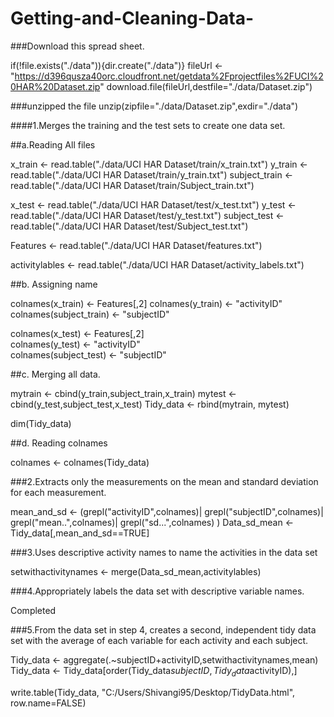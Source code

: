 # Getting-and-Cleaning-Data-
###Download this spread sheet.

if(!file.exists("./data")){dir.create("./data")}
fileUrl <- "https://d396qusza40orc.cloudfront.net/getdata%2Fprojectfiles%2FUCI%20HAR%20Dataset.zip"
download.file(fileUrl,destfile="./data/Dataset.zip")

###unzipped the file
unzip(zipfile="./data/Dataset.zip",exdir="./data")

####1.Merges the training and the test sets to create one data set.

##a.Reading All files

  x_train <- read.table("./data/UCI HAR Dataset/train/x_train.txt")
  y_train <- read.table("./data/UCI HAR Dataset/train/y_train.txt")
  subject_train <- read.table("./data/UCI HAR Dataset/train/Subject_train.txt")  

  x_test <- read.table("./data/UCI HAR Dataset/test/x_test.txt")
  y_test <- read.table("./data/UCI HAR Dataset/test/y_test.txt")
  subject_test <- read.table("./data/UCI HAR Dataset/test/Subject_test.txt")
  
  Features <- read.table("./data/UCI HAR Dataset/features.txt")
  
  activitylables <- read.table("./data/UCI HAR Dataset/activity_labels.txt")

##b. Assigning name
  
  colnames(x_train) <- Features[,2]
  colnames(y_train) <- "activityID"
  colnames(subject_train) <- "subjectID"

  colnames(x_test) <- Features[,2]  
  colnames(y_test) <- "activityID"  
  colnames(subject_test) <- "subjectID"  

##c. Merging all data.
  
  mytrain <- cbind(y_train,subject_train,x_train)
  mytest <- cbind(y_test,subject_test,x_test)
  Tidy_data <- rbind(mytrain, mytest)

  dim(Tidy_data)  

##d. Reading colnames 
  
  colnames <- colnames(Tidy_data)
  
###2.Extracts only the measurements on the mean and standard deviation for each measurement. 
  
  mean_and_sd <- (grepl("activityID",colnames)|
                    grepl("subjectID",colnames)|
                    grepl("mean..",colnames)|
                    grepl("sd...",colnames)
                  )
Data_sd_mean <- Tidy_data[,mean_and_sd==TRUE]

###3.Uses descriptive activity names to name the activities in the data set

setwithactivitynames <- merge(Data_sd_mean,activitylables)

###4.Appropriately labels the data set with descriptive variable names. 

  Completed 

###5.From the data set in step 4, creates a second, independent tidy data set with the average of each variable for each activity and each subject.

Tidy_data <- aggregate(.~subjectID+activityID,setwithactivitynames,mean)
Tidy_data <- Tidy_data[order(Tidy_data$subjectID, Tidy_data$activityID),]

write.table(Tidy_data, "C:/Users/Shivangi95/Desktop/TidyData.html", row.name=FALSE)
